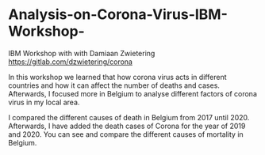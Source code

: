 # Analysis-on-Corona-Virus-IBM-Workshop-
IBM Workshop with with Damiaan Zwietering
https://gitlab.com/dzwietering/corona

In this workshop we learned that how corona virus acts in different countries and how it can affect the number of deaths and cases. Afterwards, I focused more in Belgium to analyse different factors of corona virus in my local area.

I compared the different causes of death in Belgium from 2017 until 2020. Afterwards, I have added the death cases of Corona for the year of 2019 and 2020. You can see and compare the different causes of mortality in Belgium.
